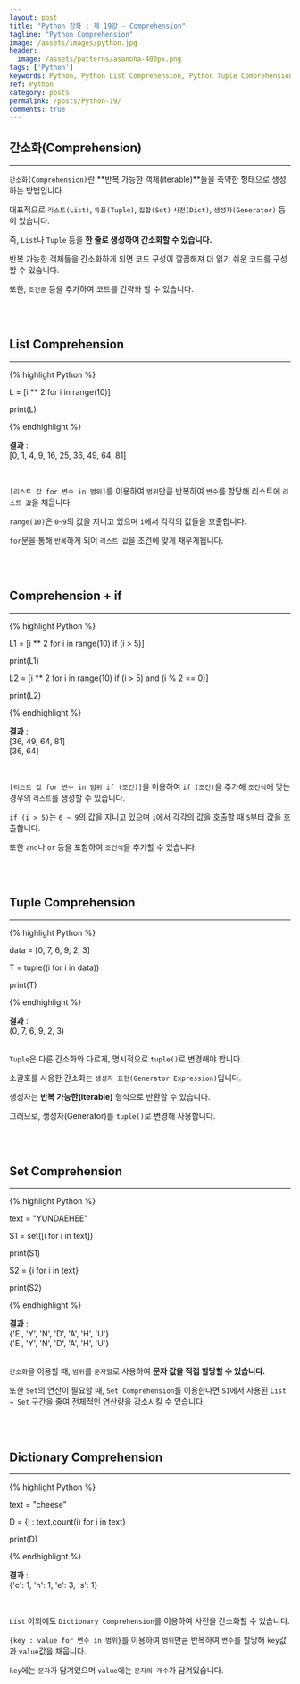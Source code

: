 ```yaml
---
layout: post
title: "Python 강좌 : 제 19강 - Comprehension"
tagline: "Python Comprehension"
image: /assets/images/python.jpg
header:
  image: /assets/patterns/asanoha-400px.png
tags: ['Python']
keywords: Python, Python List Comprehension, Python Tuple Comprehension, Python Dict Comprehension, Python Generator Comprehension
ref: Python
category: posts
permalink: /posts/Python-19/
comments: true
---
```


## 간소화(Comprehension) ##
----------

`간소화(Comprehension)`란 **반복 가능한 객체(iterable)**들을 축약한 형태으로 생성하는 방법입니다.

대표적으로 `리스트(List)`, `튜플(Tuple)`, `집합(Set)` `사전(Dict)`, `생성자(Generator)` 등이 있습니다.

즉, `List`나 `Tuple` 등을 **한 줄로 생성하여 간소화할 수 있습니다.**

반복 가능한 객체들을 간소화하게 되면 코드 구성이 깔끔해져 더 읽기 쉬운 코드를 구성할 수 있습니다.

또한, `조건문` 등을 추가하여 코드를 간략화 할 수 있습니다.

<br>
<br>

## List Comprehension ##
----------

{% highlight Python %}

L = [i ** 2 for i in range(10)]

print(L)

{% endhighlight %}

**결과**
:    
[0, 1, 4, 9, 16, 25, 36, 49, 64, 81]

<br>

`[리스트 값 for 변수 in 범위]`를 이용하여 `범위`만큼 반복하여 `변수`를 할당해 리스트에 `리스트 값`을 채웁니다.

`range(10)`은 `0~9`의 값을 지니고 있으며 `i`에서 각각의 값들을 호출합니다.

`for`문을 통해 `반복`하게 되어 `리스트 값`을 조건에 맞게 채우게됩니다.

<br>
<br>

## Comprehension + if ##
----------

{% highlight Python %}

L1 = [i ** 2 for i in range(10) if (i > 5)]

print(L1)

L2 = [i ** 2 for i in range(10) if (i > 5) and (i % 2 == 0)]

print(L2)

{% endhighlight %}

**결과**
:    
[36, 49, 64, 81]<br>
[36, 64]

<br>

`[리스트 값 for 변수 in 범위 if (조건)]`을 이용하여 `if (조건)`을 추가해 `조건식`에 맞는 경우의 `리스트`를 생성할 수 있습니다.

`if (i > 5)`는 `6 ~ 9`의 값을 지니고 있으며 `i`에서 각각의 값을 호출할 때 `5`부터 값을 호출합니다.

또한 `and`나 `or` 등을 포함하여 `조건식`을 추가할 수 있습니다.

<br>
<br>

## Tuple Comprehension  ##
----------

{% highlight Python %}

data = [0, 7, 6, 9, 2, 3]

T = tuple((i for i in data))

print(T)

{% endhighlight %}

**결과**
:    
(0, 7, 6, 9, 2, 3)<br>
<br>

`Tuple`은 다른 간소화와 다르게, 명시적으로 `tuple()`로 변경해야 합니다.

소괄호를 사용한 간소화는 `생성자 표현(Generator Expression)`입니다.

생성자는 **반복 가능한(iterable)** 형식으로 반환할 수 있습니다.

그러므로, 생성자(Generator)를 `tuple()`로 변경해 사용합니다.

<br>
<br>

## Set Comprehension  ##
----------

{% highlight Python %}

text = "YUNDAEHEE"

S1 = set([i for i in text])

print(S1)

S2 = {i for i in text}

print(S2)

{% endhighlight %}

**결과**
:    
{'E', 'Y', 'N', 'D', 'A', 'H', 'U'}<br>
{'E', 'Y', 'N', 'D', 'A', 'H', 'U'}<br>
<br>

`간소화`을 이용할 때, `범위`를 `문자열`로 사용하여 **문자 값을 직접 할당할 수 있습니다.**

또한 `Set`의 연산이 필요할 때, `Set Comprehension`를 이용한다면 `S1`에서 사용된 `List → Set` 구간을 줄여 전체적인 연산량을 감소시킬 수 있습니다.

<br>
<br>

## Dictionary Comprehension ##
----------

{% highlight Python %}

text = "cheese"

D = {i : text.count(i) for i in text}

print(D)

{% endhighlight %}

**결과**
:    
{'c': 1, 'h': 1, 'e': 3, 's': 1}

<br>

`List` 이외에도 `Dictionary Comprehension`를 이용하여 사전을 간소화할 수 있습니다.

`{key : value for 변수 in 범위}`를 이용하여 `범위`만큼 반복하여 `변수`를 할당해 `key`값과 `value`값을 채웁니다.

`key`에는 `문자`가 담겨있으며 `value`에는 `문자의 개수`가 담겨있습니다.